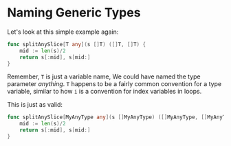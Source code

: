 # Naming Generic Types

Let's look at this simple example again:

```go
func splitAnySlice[T any](s []T) ([]T, []T) {
    mid := len(s)/2
    return s[:mid], s[mid:]
}
```

Remember, `T` is just a variable name, We could have named the type parameter _anything_. `T` happens to be a fairly common convention for a type variable, similar to how `i` is a convention for index variables in loops.

This is just as valid:

```go
func splitAnySlice[MyAnyType any](s []MyAnyType) ([]MyAnyType, []MyAnyType) {
    mid := len(s)/2
    return s[:mid], s[mid:]
}
```

